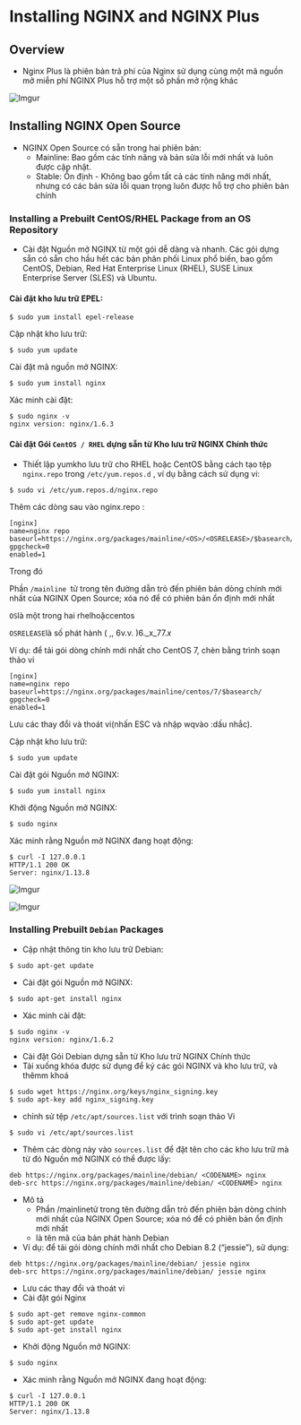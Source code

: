 # Installing NGINX and NGINX Plus
## Overview
- Nginx Plus là phiên bản trả phí của Nginx sử dụng cùng một mã nguồn mở miễn phí NGINX Plus hỗ trợ một số phần mở rộng khác

![Imgur](https://i.imgur.com/9EAKnBK.png)

## Installing NGINX Open Source
- NGINX Open Source có sẵn trong hai phiên bản:
    - Mainline: Bao gồm các tính năng và bản sửa lỗi mới nhất và luôn được cập nhật. 
    - Stable: Ổn định - Không bao gồm tất cả các tính năng mới nhất, nhưng có các bản sửa lỗi quan trọng luôn được hỗ trợ cho phiên bản chính
### Installing a Prebuilt CentOS/RHEL Package from an OS Repository
 - Cài đặt Nguồn mở NGINX từ một gói dễ dàng và nhanh. Các gói dựng sẵn có sẵn cho hầu hết các bản phân phối Linux phổ biến, bao gồm CentOS, Debian, Red Hat Enterprise Linux (RHEL), SUSE Linux Enterprise Server (SLES) và Ubuntu. 

#### Cài đặt kho lưu trữ EPEL:
```
$ sudo yum install epel-release
```
Cập nhật kho lưu trữ:
```
$ sudo yum update
```
Cài đặt mã nguồn mở NGINX:
```
$ sudo yum install nginx
```
Xác minh cài đặt:
```
$ sudo nginx -v
nginx version: nginx/1.6.3
```
#### Cài đặt Gói `CentOS / RHEL` dựng sẵn từ Kho lưu trữ NGINX Chính thức

- Thiết lập yumkho lưu trữ cho RHEL hoặc CentOS bằng cách tạo tệp `nginx.repo` trong `/etc/yum.repos.d` , ví dụ bằng cách sử dụng vi:
```
$ sudo vi /etc/yum.repos.d/nginx.repo
```
Thêm các dòng sau vào nginx.repo :
```
[nginx]
name=nginx repo
baseurl=https://nginx.org/packages/mainline/<OS>/<OSRELEASE>/$basearch/
gpgcheck=0
enabled=1
```
Trong đó

Phần `/mainline `tử trong tên đường dẫn trỏ đến phiên bản dòng chính mới nhất của NGINX Open Source; xóa nó để có phiên bản ổn định mới nhất

`OS`là một trong hai rhelhoặccentos

`OSRELEASE`là số phát hành ( ,, 6v.v. )6._x_77._x_

Ví dụ: để tải gói dòng chính mới nhất cho CentOS 7, chèn bằng trình soạn thảo vi
```
[nginx]
name=nginx repo
baseurl=https://nginx.org/packages/mainline/centos/7/$basearch/
gpgcheck=0
enabled=1
```
Lưu các thay đổi và thoát vi(nhấn ESC và nhập wqvào :dấu nhắc).

Cập nhật kho lưu trữ:
```
$ sudo yum update
```
Cài đặt gói Nguồn mở NGINX:
```
$ sudo yum install nginx
```
Khởi động Nguồn mở NGINX:
```
$ sudo nginx
```
Xác minh rằng Nguồn mở NGINX đang hoạt động:
```
$ curl -I 127.0.0.1
HTTP/1.1 200 OK
Server: nginx/1.13.8
```

![Imgur](https://i.imgur.com/f9w03iO.png)

![Imgur](https://i.imgur.com/Mon8iY4.png)

### Installing Prebuilt `Debian` Packages

-  Cập nhật thông tin kho lưu trữ Debian:
```
$ sudo apt-get update
```
- Cài đặt gói Nguồn mở NGINX:
```
$ sudo apt-get install nginx
```
- Xác minh cài đặt:
```
$ sudo nginx -v
nginx version: nginx/1.6.2
```
- Cài đặt Gói Debian dựng sẵn từ Kho lưu trữ NGINX Chính thức
- Tải xuống khóa được sử dụng để ký các gói NGINX và kho lưu trữ, và thêmm khoá
```
$ sudo wget https://nginx.org/keys/nginx_signing.key
$ sudo apt-key add nginx_signing.key
```
- chỉnh sử tệp `/etc/apt/sources.list`  với trình soạn thảo Vi
```
$ sudo vi /etc/apt/sources.list
```
- Thêm các dòng này vào `sources.list` để đặt tên cho các kho lưu trữ mà từ đó Nguồn mở NGINX có thể được lấy:
```
deb https://nginx.org/packages/mainline/debian/ <CODENAME> nginx
deb-src https://nginx.org/packages/mainline/debian/ <CODENAME> nginx
```
  - Mô tả
    -   Phần /mainlinetử trong tên đường dẫn trỏ đến phiên bản dòng chính mới nhất của NGINX Open Source; xóa nó để có phiên bản ổn định mới nhất
    -   <CODENAME>là tên mã của bản phát hành Debian
-   Ví dụ: để tải gói dòng chính mới nhất cho Debian 8.2 (“jessie”), sử dụng:
```
deb https://nginx.org/packages/mainline/debian/ jessie nginx
deb-src https://nginx.org/packages/mainline/debian/ jessie nginx
```
-  Lưu các thay đổi và thoát vi
- Cài đặt gói Nginx
```
$ sudo apt-get remove nginx-common
$ sudo apt-get update
$ sudo apt-get install nginx
```
- Khởi động Nguồn mở NGINX:
```
$ sudo nginx
```
- Xác minh rằng Nguồn mở NGINX đang hoạt động:
```
$ curl -I 127.0.0.1
HTTP/1.1 200 OK
Server: nginx/1.13.8
```
